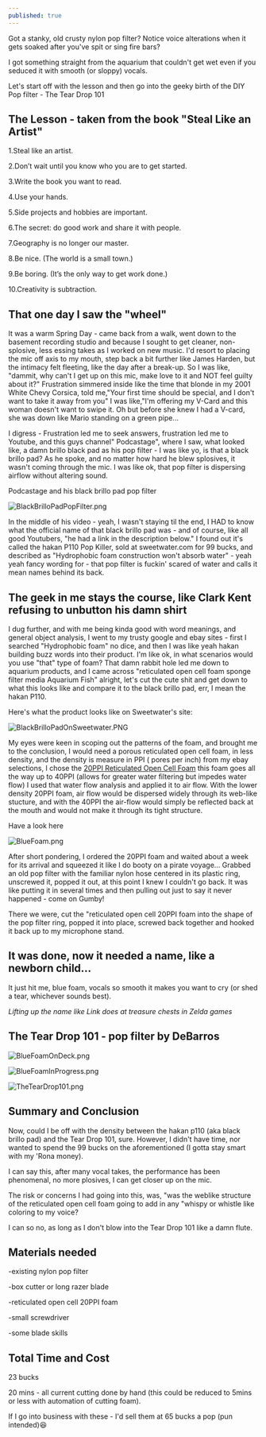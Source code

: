 ```yaml
---
published: true
---
```

Got a stanky, old crusty nylon pop filter? 
Notice voice alterations when it gets soaked after you've spit or sing fire bars?

I got something straight from the aquarium 
that couldn't get wet even if you seduced it with smooth (or sloppy) vocals.

Let's start off with the lesson and then go into the geeky birth of the 
DIY Pop filter - The Tear Drop 101

## The Lesson - taken from the book "Steal Like an Artist"

1.Steal like an artist.

2.Don’t wait until you know who you are to get started.

3.Write the book you want to read.

4.Use your hands.

5.Side projects and hobbies are important.

6.The secret: do good work and share it with people.

7.Geography is no longer our master.

8.Be nice. (The world is a small town.)

9.Be boring. (It’s the only way to get work done.)

10.Creativity is subtraction.

##  That one day I saw the "wheel"

It was a warm Spring Day - came back from a walk, went down to the basement recording studio and
because I sought to get cleaner, non-splosive, less essing takes as I worked on new music.  I'd resort to placing the mic off axis to my mouth, step back a bit further like James Harden, but the intimacy felt fleeting, like the day after a break-up.  So I was like, "dammit, why can't I get up on this mic, make love to it and NOT feel guilty about it?" Frustration simmered inside like the time that blonde in my 2001 White Chevy Corsica, told me,"Your first time should be special, and I don't want to take it away from you"  I was like,"I'm offering my V-Card and this woman doesn't want to swipe it.  Oh but before she knew I had a V-card, she was down like Mario standing on a green pipe...

I digress - Frustration led me to seek answers, frustration led me to Youtube, and this guys channel" Podcastage", where I saw, what looked like, a damn brillo black pad as his pop filter - I was like yo, is that a black brillo pad?  As he spoke, and no matter how hard he blew splosives, it wasn't coming through the mic.  I was like ok, that pop filter is dispersing airflow without altering sound.

Podcastage and his black brillo pad pop filter

![BlackBrilloPadPopFilter.png]({{site.baseurl}}/_posts/BlackBrilloPadPopFilter.png)

In the middle of his video - yeah, I wasn't staying til the end, I HAD to know what the official name of that black brillo pad was - and of course, like all good Youtubers, "he had a link in the description below."  I found out it's called the hakan P110 Pop Killer, sold at sweetwater.com for 99 bucks, and described as "Hydrophobic foam construction won't absorb water" - yeah yeah fancy wording for - that pop filter is fuckin' scared of water and calls it mean names behind its back.

## The geek in me stays the course, like Clark Kent refusing to unbutton his damn shirt

I dug further, and with me being kinda good with word meanings, and general object analysis, I went to my trusty google and ebay sites - first I searched "Hydrophobic foam" no dice, and then I was like yeah hakan building buzz words into their product.  I'm like ok, in what scenarios would you use "that" type of foam?  That damn rabbit hole led me down to aquarium products, and I came across "reticulated open cell foam sponge filter media Aquarium Fish"  alright, let's cut the cute shit and get down to what this looks like and compare it to the black brillo pad, err, I mean the hakan P110.

Here's what the product looks like on Sweetwater's site:

![BlackBrilloPadOnSweetwater.PNG]({{site.baseurl}}/_posts/BlackBrilloPadOnSweetwater.PNG)

My eyes were keen in scoping out the patterns of the foam, and brought me to the conclusion, I would need a porous reticulated open cell foam, in less density, and the density is measure in PPI ( pores per inch) from my ebay selections, I chose the [20PPI Reticulated Open Cell Foam](https://www.ebay.com/itm/Reticulated-Open-Cell-Foam-Sponge-Filter-Pad-Media-Aquarium-Fish-HMF-Sump-23/264470680987?ssPageName=STRK%3AMEBIDX%3AIT&var=564153266542&_trksid=p2057872.m2749.l2649)  this foam goes all the way up to 40PPI (allows for greater water filtering but impedes water flow) I used that water flow analysis and applied it to air flow.  With the lower density 20PPI foam, air flow would be dispersed widely through its web-like stucture, and with the 40PPI the air-flow would simply be reflected back at the mouth and would not make it through its tight structure.

Have a look here

![BlueFoam.png]({{site.baseurl}}/_posts/BlueFoam.png)

After short pondering, I ordered the 20PPI foam and waited about a week for its arrival and squeezed it like I do booty on a pirate voyage...  Grabbed an old pop filter with the familiar nylon hose centered in its plastic ring, unscrewed it, popped it out, at this point I knew I couldn't go back.  It was like putting it in several times and then pulling out just to say it never happened - come on Gumby!

There we were, cut the "reticulated open cell 20PPI foam into the shape of the pop filter ring, popped it into place, screwed back together and hooked it back up to my microphone stand.

## It was done, now it needed a name, like a newborn child...

It just hit me, blue foam, vocals so smooth it makes you want to cry (or shed a tear, whichever sounds best).  

*Lifting up the name like Link does at treasure chests in Zelda games*
## The Tear Drop 101 - pop filter by DeBarros

![BlueFoamOnDeck.png]({{site.baseurl}}/_posts/BlueFoamOnDeck.png)

![BlueFoamInProgress.png]({{site.baseurl}}/_posts/BlueFoamInProgress.png)

![TheTearDrop101.png]({{site.baseurl}}/_posts/TheTearDrop101.png)

## Summary and Conclusion

Now, could I be off with the density between the hakan p110 (aka black brillo pad) and the Tear Drop 101, sure. However, I didn't have time, nor wanted to spend the 99 bucks on the aforementioned (I gotta stay smart with my 'Rona money).

I can say this, after many vocal takes, the performance has been phenomenal, no more plosives, I can get closer up on the mic.

The risk or concerns I had going  into this, was, "was the weblike structure of the reticulated open cell foam going to add in any "whispy or whistle like coloring to my voice?  

I can so no, as long as I don't blow into the Tear Drop 101 like a damn flute.

## Materials needed

-existing nylon pop filter

-box cutter or long razer blade

-reticulated open cell 20PPI foam

-small screwdriver

-some blade skills

## Total Time and Cost

23 bucks

20 mins - all current cutting done by hand (this could be reduced to 5mins or less with automation of cutting foam).

If I go into business with these - I'd sell them at 65 bucks a pop (pun intended)😆
